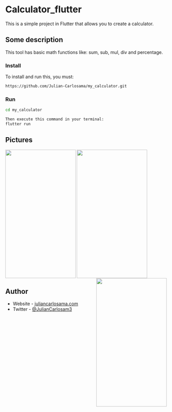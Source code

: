 # Calculator_flutter

This is a simple project in Flutter that allows you to create a calculator.

## Some description

This tool has basic math functions like: sum, sub, mul, div and percentage.

### Install

To install and run this, you must:

```bash
https://github.com/Julian-Carlosama/my_calculator.git
````
### Run 
```bash
cd my_calculator

Then execute this command in your terminal:
flutter run
````
## Pictures


<img align="left" src="https://github.com/Julian-Carlosama/my_calculator/blob/main/screens/ImageCel1.png" width="220" height="400">

<img align="center" src="https://github.com/Julian-Carlosama/my_calculator/blob/main/screens/xsmart.png" width="220" height="400">

<img align="right" src="https://github.com/Julian-Carlosama/my_calculator/blob/main/screens/tablet10inch.png" width="220" height="400">





## Author

- Website - [juliancarlosama.com](https://juliancarlosama.com)
- Twitter - [@JulianCarlosam3](https://www.twitter.com/JulianCarlosam3)


